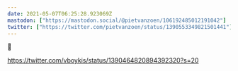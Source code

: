 ```yaml
---
date: 2021-05-07T06:25:28.923069Z
mastodon: ["https://mastodon.social/@pietvanzoen/106192485012191042"]
twitter: ["https://twitter.com/pietvanzoen/status/1390553349821501441"]
---
```

💯

https://twitter.com/vboykis/status/1390464820894392320?s=20
